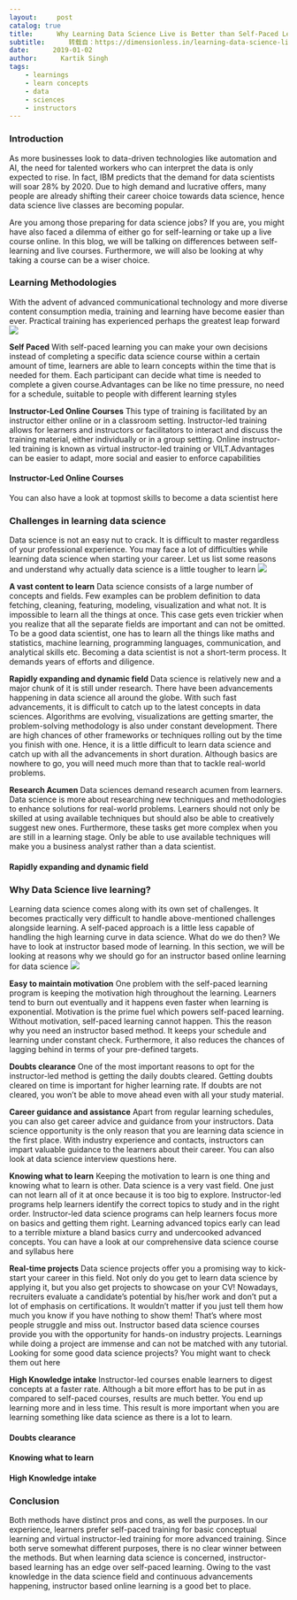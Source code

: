 ```yaml
---
layout:     post
catalog: true
title:      Why Learning Data Science Live is Better than Self-Paced Learning
subtitle:      转载自：https://dimensionless.in/learning-data-science-live-vs-self-paced/
date:      2019-01-02
author:      Kartik Singh
tags:
    - learnings
    - learn concepts
    - data
    - sciences
    - instructors
---
```


### Introduction

As more businesses look to data-driven technologies like automation and AI, the need for talented workers who can interpret the data is only expected to rise. In fact, IBM predicts that the demand for data scientists will soar 28% by 2020. Due to high demand and lucrative offers, many people are already shifting their career choice towards data science, hence data science live classes are becoming popular.

Are you among those preparing for data science jobs? If you are, you might have also faced a dilemma of either go for self-learning or take up a live course online. In this blog, we will be talking on differences between self-learning and live courses. Furthermore, we will also be looking at why taking a course can be a wiser choice.

### Learning Methodologies

With the advent of advanced communicational technology and more diverse content consumption media, training and learning have become easier than ever. Practical training has experienced perhaps the greatest leap forward
![](https://cdn-images-1.medium.com/max/800/1*hEhkqzH76ZI6hU4u6aB6RQ.png)



**Self Paced**
With self-paced learning you can make your own decisions instead of completing a specific data science course within a certain amount of time, learners are able to learn concepts within the time that is needed for them. Each participant can decide what time is needed to complete a given course.Advantages can be like no time pressure, no need for a schedule, suitable to people with different learning styles

**Instructor-Led Online Courses**
This type of training is facilitated by an instructor either online or in a classroom setting. Instructor-led training allows for learners and instructors or facilitators to interact and discuss the training material, either individually or in a group setting. Online instructor-led training is known as virtual instructor-led training or VILT.Advantages can be easier to adapt, more social and easier to enforce capabilities

#### **Instructor-Led Online Courses**

You can also have a look at topmost skills to become a data scientist here

### 

### Challenges in learning data science

Data science is not an easy nut to crack. It is difficult to master regardless of your professional experience. You may face a lot of difficulties while learning data science when starting your career. Let us list some reasons and understand why actually data science is a little tougher to learn
![](https://cdn-images-1.medium.com/max/800/1*eT3yKzDCjL-14IslbymyYw.png)



**A vast content to learn**
Data science consists of a large number of concepts and fields. Few examples can be problem definition to data fetching, cleaning, featuring, modeling, visualization and what not. It is impossible to learn all the things at once. This case gets even trickier when you realize that all the separate fields are important and can not be omitted. To be a good data scientist, one has to learn all the things like maths and statistics, machine learning, programming languages, communication, and analytical skills etc. Becoming a data scientist is not a short-term process. It demands years of efforts and diligence.

**Rapidly expanding and dynamic field**
Data science is relatively new and a major chunk of it is still under research. There have been advancements happening in data science all around the globe. With such fast advancements, it is difficult to catch up to the latest concepts in data sciences. Algorithms are evolving, visualizations are getting smarter, the problem-solving methodology is also under constant development. There are high chances of other frameworks or techniques rolling out by the time you finish with one. Hence, it is a little difficult to learn data science and catch up with all the advancements in short duration. Although basics are nowhere to go, you will need much more than that to tackle real-world problems.

**Research Acumen**
Data sciences demand research acumen from learners. Data science is more about researching new techniques and methodologies to enhance solutions for real-world problems. Learners should not only be skilled at using available techniques but should also be able to creatively suggest new ones. Furthermore, these tasks get more complex when you are still in a learning stage. Only be able to use available techniques will make you a business analyst rather than a data scientist.

#### **Rapidly expanding and dynamic field**

### Why Data Science live learning?

Learning data science comes along with its own set of challenges. It becomes practically very difficult to handle above-mentioned challenges alongside learning. A self-paced approach is a little less capable of handling the high learning curve in data science. What do we do then? We have to look at instructor based mode of learning. In this section, we will be looking at reasons why we should go for an instructor based online learning for data science
![](https://cdn-images-1.medium.com/max/800/1*rwxDeK4JR8_TSCBbxTO4pg.png)



**Easy to maintain motivation**
One problem with the self-paced learning program is keeping the motivation high throughout the learning. Learners tend to burn out eventually and it happens even faster when learning is exponential. Motivation is the prime fuel which powers self-paced learning. Without motivation, self-paced learning cannot happen. This the reason why you need an instructor based method. It keeps your schedule and learning under constant check. Furthermore, it also reduces the chances of lagging behind in terms of your pre-defined targets.

**Doubts clearance**
One of the most important reasons to opt for the instructor-led method is getting the daily doubts cleared. Getting doubts cleared on time is important for higher learning rate. If doubts are not cleared, you won’t be able to move ahead even with all your study material.

**Career guidance and assistance**
Apart from regular learning schedules, you can also get career advice and guidance from your instructors. Data science opportunity is the only reason that you are learning data science in the first place. With industry experience and contacts, instructors can impart valuable guidance to the learners about their career.
You can also look at data science interview questions here.

**Knowing what to learn**
Keeping the motivation to learn is one thing and knowing what to learn is other. Data science is a very vast field. One just can not learn all of it at once because it is too big to explore. Instructor-led programs help learners identify the correct topics to study and in the right order. Instructor-led data science programs can help learners focus more on basics and getting them right. Learning advanced topics early can lead to a terrible mixture a bland basics curry and undercooked advanced concepts.
You can have a look at our comprehensive data science course and syllabus here

**Real-time projects**
Data science projects offer you a promising way to kick-start your career in this field. Not only do you get to learn data science by applying it, but you also get projects to showcase on your CV! Nowadays, recruiters evaluate a candidate’s potential by his/her work and don’t put a lot of emphasis on certifications. It wouldn’t matter if you just tell them how much you know if you have nothing to show them! That’s where most people struggle and miss out. Instructor based data science courses provide you with the opportunity for hands-on industry projects. Learnings while doing a project are immense and can not be matched with any tutorial.
Looking for some good data science projects? You might want to check them out here

**High Knowledge intake**
Instructor-led courses enable learners to digest concepts at a faster rate. Although a bit more effort has to be put in as compared to self-paced courses, results are much better. You end up learning more and in less time. This result is more important when you are learning something like data science as there is a lot to learn.

#### **Doubts clearance**

#### **Knowing what to learn**

#### **High Knowledge intake**

### Conclusion

Both methods have distinct pros and cons, as well the purposes. In our experience, learners prefer self-paced training for basic conceptual learning and virtual instructor-led training for more advanced training. Since both serve somewhat different purposes, there is no clear winner between the methods. But when learning data science is concerned, instructor-based learning has an edge over self-paced learning. Owing to the vast knowledge in the data science field and continuous advancements happening, instructor based online learning is a good bet to place.

